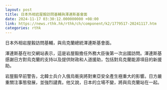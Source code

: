 ```yaml
---
layout: post
title: 日本外相岩屋毅訪問基輔與澤連斯基會面
date: 2024-11-17 03:30:12.000000000 +08:00
link: https://news.rthk.hk/rthk/ch/component/k2/1779517-20241117.htm
categories: rthk
---
```


日本外相岩屋毅訪問基輔，與烏克蘭總統澤連斯基會面。

澤連斯基在社交網站表示，這是岩屋毅擔任外務大臣後第一次出國訪問。澤連斯基感謝日方對烏克蘭的支持以及提供財政和人道援助，包括對烏克蘭能源項目的新援助。

岩屋毅早前警告，北韓士兵介入俄烏衝突將對東亞安全產生極重大的影響。日方嚴重關注事態發展，並強烈譴責。他又說，日本的立場不變，將與烏克蘭站在一起。
